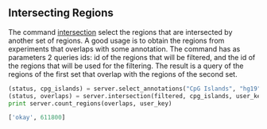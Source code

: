 ## Intersecting Regions

The command [intersection](http://deepblue.mpi-inf.mpg.de/api.html#api-intersection) select the regions that are intersected by another set of regions. A good usage is to obtain the regions from experiments that overlaps with some annotation.
The command has as parameters 2 queries ids: id of the regions that will be filtered, and the id of the regions that will be used for the filtering. The result is a query of the regions of the first set that overlap with the regions of the second set.  

```python
(status, cpg_islands) = server.select_annotations("CpG Islands", "hg19", None, None, None, user_key)
(status, overlaps) = server.intersection(filtered, cpg_islands, user_key)
print server.count_regions(overlaps, user_key)
```

```python
['okay', 611800]
```